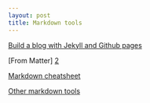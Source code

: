 ```yaml
---
layout: post
title: Markdown tools
---
```


[Build a blog with Jekyll and Github pages][1]

[From Matter] [2]

[Markdown cheatsheet][3]

[Other markdown tools][4]

[1]: https://www.smashingmagazine.com/2014/08/build-blog-jekyll-github-pages/
[2]: http://jekyllrb.com/docs/frontmatter/
[3]: https://github.com/adam-p/markdown-here/wiki/Markdown-Cheatsheet
[4]: https://github.com/adam-p/markdown-here/wiki/Other-Markdown-Tools

